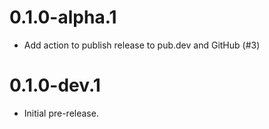 # 0.1.0-alpha.1

* Add action to publish release to pub.dev and GitHub (#3)

# 0.1.0-dev.1

* Initial pre-release.
